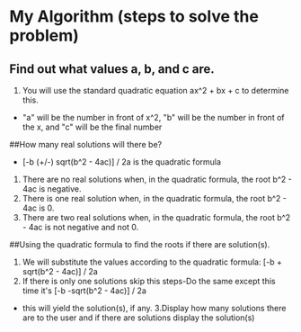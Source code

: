 # My Algorithm (steps to solve the problem)
## Find out what values a, b, and c are.
1. You will use the standard quadratic equation ax^2 + bx + c to determine this.
- "a" will be the number in front of x^2, "b" will be the number in front of the x, and "c" will be the final number

##How many real solutions will there be?
- [-b (+/-) sqrt(b^2 - 4ac)] / 2a is the quadratic formula
1. There are no real solutions when, in the quadratic formula, the root b^2 - 4ac is negative.
2. There is one real solution when, in the quadratic formula, the root  b^2 - 4ac is 0.
3. There are two real solutions when, in the quadratic formula, the root  b^2 - 4ac is not negative and not 0.

##Using the quadratic formula to find the roots if there are solution(s).
1. We will substitute the values according to the quadratic formula: [-b + sqrt(b^2 - 4ac)] / 2a
2. If there is only one solutions skip this steps-Do the same except this time it's [-b -sqrt(b^2 - 4ac)] / 2a
- this will yield the solution(s), if any.
3.Display how many solutions there are to the user and if there are solutions display the solution(s)
